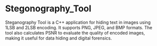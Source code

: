 # Stegonography_Tool
Steganography Tool is a C++ application for hiding text in images using 1LSB and 2LSB encoding. It supports PNG, JPEG, and BMP formats. The tool also calculates PSNR to evaluate the quality of encoded images, making it useful for data hiding and digital forensics.
